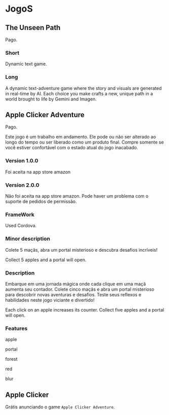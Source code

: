 # JogoS

## The Unseen Path

Pago.

### Short

Dynamic text game.

### Long

A dynamic text-adventure game where the story and visuals are generated in real-time by AI. Each choice you make crafts a new, unique path in a world brought to life by Gemini and Imagen.

## Apple Clicker Adventure

Pago.

Este jogo é um trabalho em andamento. Ele pode ou não ser alterado ao longo do tempo ou ser liberado como um produto final. Compre somente se você estiver confortável com o estado atual do jogo inacabado.

### Version 1.0.0
Foi aceita na app store amazon

### Version 2.0.0
Não foi aceita na app store amazon.
Pode haver um problema com o suporte de pedidos de permissão.

### FrameWork
Used Cordova.

### Minor description
Colete 5 maçãs, abra um portal misterioso e descubra desafios incríveis!

Collect 5 apples and a portal will open.

### Description
Embarque em uma jornada mágica onde cada clique em uma maçã aumenta seu contador. Colete cinco maçãs e abra um portal misterioso para descobrir novas aventuras e desafios. Teste seus reflexos e habilidades neste jogo viciante e divertido!

Each click on an apple increases its counter. Collect five apples and a portal will open.

### Features

apple

portal

forest

red

blur

## Apple Clicker

Grátis anunciando o game `Apple Clicker Adventure`.
